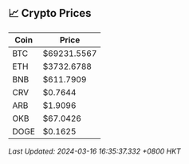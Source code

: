 ## 📈 Crypto Prices

| Coin | Price |
| ---- | ----- |
| BTC | $69231.5567 |
| ETH | $3732.6788 |
| BNB | $611.7909 |
| CRV | $0.7644 |
| ARB | $1.9096 |
| OKB | $67.0426 |
| DOGE | $0.1625 |

_Last Updated: 2024-03-16 16:35:37.332 +0800 HKT_